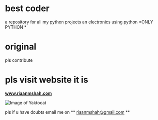 # best coder #
a repository for all my python projects an electronics using python 
*ONLY PYTHON *
# original #
pls contribute
# pls visit website it is #
**www.riaanmshah.com**

![Image of Yaktocat](http://www.xappsoftware.com/wordpress/wp-content/uploads/2017/12/python-1.jpg)

pls if u have doubts email me on ** riaanmshah@gmail.com **

